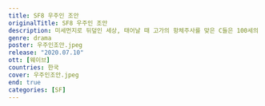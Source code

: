 ```yaml
---
title: SF8 우주인 조안
originalTitle: SF8 우주인 조안
description: 미세먼지로 뒤덮인 세상, 태어날 때 고가의 항체주사를 맞은 C들은 100세의 수명을 누리고, 그렇지 못한 N들은 30세에 끝나는 수명에 맞춰 전혀 다른 삶을 살아가고 있다. 평생 C인 줄 알고 살았던 스물여섯의 대학생 이오는 태어날 때 병원 측의 착오로 항체주사를 맞지 못했다는 사실을 알게 된다. 이오는 그전까지는 아무 관심도 없던 N들의 삶이 궁금해진다. 그 중에서도 학교의 유일한 N, 조안이. 생의 기한을 알고 살아가는 삶은 어떤 모습일까?
genre: drama
poster: 우주인조안.jpeg
release: "2020.07.10"
ott: [웨이브]
countries: 한국
cover: 우주인조안.jpeg
end: true
categories: [SF]
---
```

